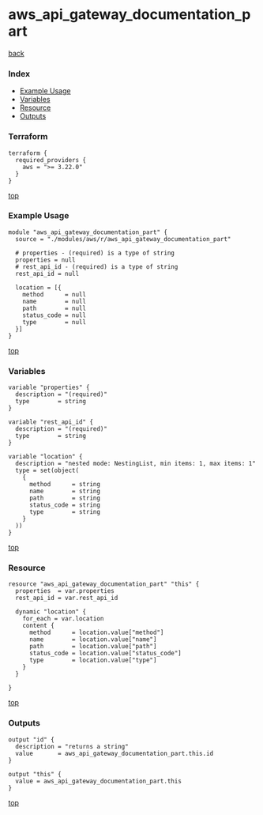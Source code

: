 # aws_api_gateway_documentation_part

[back](../aws.md)

### Index

- [Example Usage](#example-usage)
- [Variables](#variables)
- [Resource](#resource)
- [Outputs](#outputs)

### Terraform

```hcl
terraform {
  required_providers {
    aws = ">= 3.22.0"
  }
}
```

[top](#index)

### Example Usage

```hcl
module "aws_api_gateway_documentation_part" {
  source = "./modules/aws/r/aws_api_gateway_documentation_part"

  # properties - (required) is a type of string
  properties = null
  # rest_api_id - (required) is a type of string
  rest_api_id = null

  location = [{
    method      = null
    name        = null
    path        = null
    status_code = null
    type        = null
  }]
}
```

[top](#index)

### Variables

```hcl
variable "properties" {
  description = "(required)"
  type        = string
}

variable "rest_api_id" {
  description = "(required)"
  type        = string
}

variable "location" {
  description = "nested mode: NestingList, min items: 1, max items: 1"
  type = set(object(
    {
      method      = string
      name        = string
      path        = string
      status_code = string
      type        = string
    }
  ))
}
```

[top](#index)

### Resource

```hcl
resource "aws_api_gateway_documentation_part" "this" {
  properties  = var.properties
  rest_api_id = var.rest_api_id

  dynamic "location" {
    for_each = var.location
    content {
      method      = location.value["method"]
      name        = location.value["name"]
      path        = location.value["path"]
      status_code = location.value["status_code"]
      type        = location.value["type"]
    }
  }

}
```

[top](#index)

### Outputs

```hcl
output "id" {
  description = "returns a string"
  value       = aws_api_gateway_documentation_part.this.id
}

output "this" {
  value = aws_api_gateway_documentation_part.this
}
```

[top](#index)